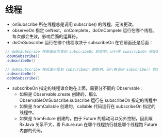 # 线程
- onSubscribe 所在线程总是调用 subscribe() 的线程，无法更改。
- observeOn 指定 onNext，onComplete，doOnCompete 运行在哪个线程。每次都会生效，影响后面的运算符。
- doOnSubscribe 运行在哪个线程取决于 subscribeOn 在它前面还是后面：
```java
// doOnSubscribe 在前面反而受到 subscribeOn 的影响，运行在 subscribeOn 指定的线程中。
.doOnSubscribe()
.subscribeOn()
```
```java
// doOnSubscribe 在后面不受到 subscribeOn 的影响，运行在调用 subscribe() 的线程中。
.subscribeOn()
.doOnSubscribe()
```
- subscribeOn 指定的线程谁会跑在上面，需要分不同的 Observable：
  - 如果是 Observable.create 创建的，那么 ObservableOnSubscribe.subscribe 运行在 subscribeOn 指定的线程中
  - 如果是 fromCallable 创建的，callable 代码运行在 subscribeOn 指定的线程中。
  - 如果是 fromFuture 创建的，由于 Future 的启动可以另外控制，因此跟 RxJava 关系不大，看 Future.run 在哪个线程执行就是哪个线程跑 Future 内部的代码。
